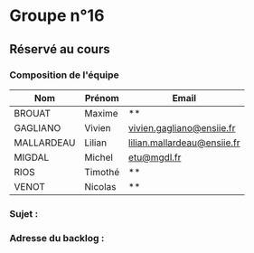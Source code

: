 # Groupe n°16

## Réservé au cours

### Composition de l'équipe

| Nom          | Prénom      | Email                         |
| -------------|-------------|-------------------------------|
| BROUAT | Maxime | ** |
| GAGLIANO | Vivien | vivien.gagliano@ensiie.fr |
| MALLARDEAU | Lilian | lilian.mallardeau@ensiie.fr |
| MIGDAL | Michel | etu@mgdl.fr |
| RIOS | Timothé | ** |
| VENOT | Nicolas | ** |

### Sujet : 

### Adresse du backlog :

